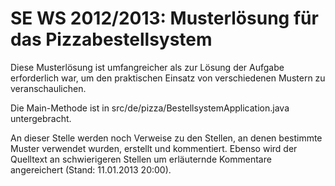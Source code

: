 SE WS 2012/2013: Musterlösung für das Pizzabestellsystem
========================================================

Diese Musterlösung ist umfangreicher als zur Lösung der Aufgabe erforderlich war, um den praktischen Einsatz von verschiedenen Mustern zu veranschaulichen.

Die Main-Methode ist in src/de/pizza/BestellsystemApplication.java untergebracht.

An dieser Stelle werden noch Verweise zu den Stellen, an denen bestimmte Muster verwendet wurden, erstellt und kommentiert. Ebenso wird der Quelltext an schwierigeren Stellen um erläuternde Kommentare angereichert (Stand: 11.01.2013 20:00).
